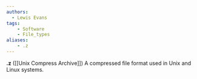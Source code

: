 ```yaml
---
authors:
  - Lewis Evans
tags:
    - Software
    - File_types
aliases:
    - .z
---
```

**.z** ([[Unix Compress Archive]]) A compressed file format used in Unix and Linux systems.
